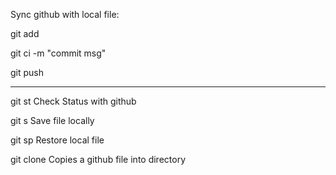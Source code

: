 Sync github with local file:

git add <file>           

git ci -m "commit msg"   

git push    

---


git st                    Check Status with github

git s                     Save file locally

git sp                    Restore local file

git clone <url>           Copies a github file into directory